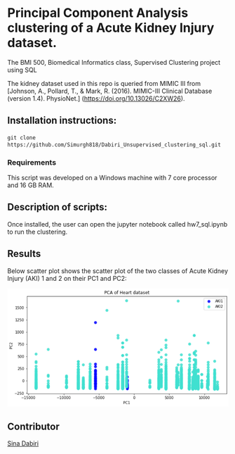 # Principal Component Analysis clustering of a Acute Kidney Injury dataset.
The BMI 500, Biomedical Informatics class, Supervised Clustering project using SQL

The kidney dataset used in this repo is queried from MIMIC III from 
[Johnson, A., Pollard, T., & Mark, R. (2016). MIMIC-III Clinical Database (version 1.4). PhysioNet.] (https://doi.org/10.13026/C2XW26).

 
## Installation instructions:
```install
git clone https://github.com/Simurgh818/Dabiri_Unsupervised_clustering_sql.git
```

### Requirements
This script was developed on a Windows machine with 7 core processor and 16 GB RAM. 

## Description of scripts:
Once installed, the user can open the jupyter notebook called hw7_sql.ipynb to run the clustering. 
 

## Results

Below scatter plot shows the scatter plot of the two classes of Acute Kidney Injury (AKI) 1 and 2 on their PC1 and PC2:

![Results](PCA_of_kidney.png)

## Contributor
[Sina Dabiri](https://github.com/Simurgh818)